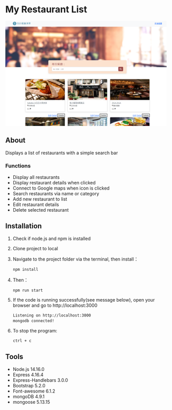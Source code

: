 # My Restaurant List

![Index page about Restaurant List](./public/image/snapshot2.png)

## About

Displays a list of restaurants with a simple search bar

### Functions

- Display all restaurants
- Display restaurant details when clicked
- Connect to Google maps when icon is clicked
- Search restaurants via name or category
- Add new restaurant to list
- Edit restaurant details
- Delete selected restaurant

## Installation

1. Check if node.js and npm is installed
2. Clone project to local 
3. Navigate to the project folder via the terminal, then install：

   ```bash
   npm install
   ```

4. Then：

   ```bash
   npm run start
   ```

5. If the code is running successfully(see message below), open your browser and go to http://localhost:3000

   ```bash
   Listening on http://localhost:3000
   mongodb connected!
   ```

6. To stop the program:

   ```bash
   ctrl + c
   ```

## Tools

- Node.js 14.16.0
- Express 4.16.4
- Express-Handlebars 3.0.0
- Bootstrap 5.2.0
- Font-awesome 6.1.2
- mongoDB 4.9.1
- mongoose 5.13.15